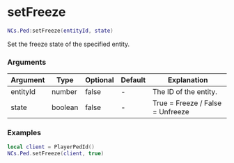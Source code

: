 # setFreeze

```lua
NCs.Ped:setFreeze(entityId, state)
```
Set the freeze state of the specified entity.

### Arguments
| Argument | Type    | Optional | Default | Explanation                      |
|----------|---------|----------|---------|----------------------------------|
| entityId | number  | false    | -       | The ID of the entity.            |
| state    | boolean | false    | -       | True = Freeze / False = Unfreeze |

### Examples
```lua
local client = PlayerPedId()
NCs.Ped.setFreeze(client, true)
```